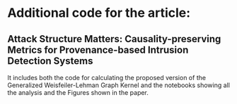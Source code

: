# Additional code for the article:

## Attack Structure Matters: Causality-preserving Metrics for Provenance-based Intrusion Detection Systems

It includes both the code for calculating the proposed version of the Generalized Weisfeiler-Lehman Graph Kernel and the notebooks showing all the analysis and the Figures shown in the paper.